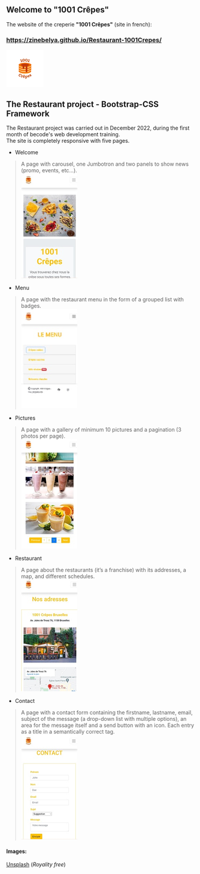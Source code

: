 ## Welcome to "1001 Crêpes" 
The website of the creperie **"1001 Crêpes"** (site in french): 
### https://zinebelya.github.io/Restaurant-1001Crepes/  
![logo](https://github.com/ZinebElya/Restaurant-1001Crepes/blob/f229f336940c15d2544566e51c4389ac9a92b46f/images/logo2.png)

## The Restaurant project - Bootstrap-CSS Framework  

The Restaurant project was carried out in December 2022, during the first month of becode's web development training.  
The site is completely responsive with five pages.  

- Welcome  

>A page with carousel, one Jumbotron and two panels to show news (promo, events, etc…).  
>![img](https://github.com/ZinebElya/Restaurant-1001Crepes/blob/6b2e9c3ac572062b8fd897a288cdecb9bbf87c83/images/Screenshot_accueil.jpg)

- Menu  

>A page with the restaurant menu in the form of a grouped list with badges.  
>![img](https://github.com/ZinebElya/Restaurant-1001Crepes/blob/6b2e9c3ac572062b8fd897a288cdecb9bbf87c83/images/Screenshot_menu.jpg)

- Pictures  

>A page with a gallery of minimum 10 pictures and a pagination (3 photos per page).  
>![img](https://github.com/ZinebElya/Restaurant-1001Crepes/blob/6b2e9c3ac572062b8fd897a288cdecb9bbf87c83/images/Screenshot_photos.jpg)

- Restaurant  

>A page about the restaurants (it’s a franchise) with its addresses, a map, and different schedules.  
>![img](https://github.com/ZinebElya/Restaurant-1001Crepes/blob/6b2e9c3ac572062b8fd897a288cdecb9bbf87c83/images/Screenshot_adresses.jpg)

- Contact  

>A page with a contact form containing the firstname, lastname, email, subject of the message (a drop-down list with multiple options), an area for the message itself and a send button with an icon. Each entry as a title in a semantically correct tag.  
>![img](https://github.com/ZinebElya/Restaurant-1001Crepes/blob/6b2e9c3ac572062b8fd897a288cdecb9bbf87c83/images/Screenshot_contact.jpg)  


#### Images:  
[Unsplash](https://unsplash.com/fr) (*Royality free*)  





